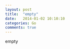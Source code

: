 ```yaml
---
layout: post
title:  "empty"
date:   2014-01-02 10:10:10
categories: Go
comments: true
---
```

empty

